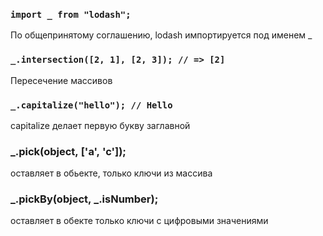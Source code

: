### `import _ from "lodash";`
 По общепринятому соглашению, lodash импортируется под именем _

### `_.intersection([2, 1], [2, 3]); // => [2]`
Пересечение массивов

### `_.capitalize("hello"); // Hello`
capitalize делает первую букву заглавной


### _.pick(object, ['a', 'c']);
оставляет в обьекте, только ключи из массива

### _.pickBy(object, _.isNumber);
оставляет в обекте только ключи с цифровыми значениями

